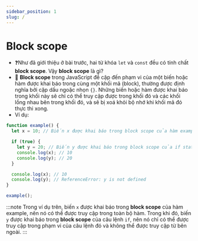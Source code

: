 ```yaml
---
sidebar_position: 1
slug: /
---
```


# Block scope

- ❓Như đã giới thiệu ở bài trước, hai từ khóa `let` và `const` đều có tính chất **block scope**. Vậy **block scope** là gì?
- 🔑 **Block scope** trong JavaScript đề cập đến phạm vi của một biến hoặc hàm được khai báo trong cùng một khối mã (block), thường được định nghĩa bởi cặp dấu ngoặc nhọn `{}`. Những biến hoặc hàm được khai báo trong khối này sẽ chỉ có thể truy cập được trong khối đó và các khối lồng nhau bên trong khối đó, và sẽ bị xoá khỏi bộ nhớ khi khối mã đó thực thi xong.
- Ví dụ:

```js
function example() {
  let x = 10; // Biến x được khai báo trong block scope của hàm example

  if (true) {
    let y = 20; // Biến y được khai báo trong block scope của if statement
    console.log(x); // 10
    console.log(y); // 20
  }

  console.log(x); // 10
  console.log(y); // ReferenceError: y is not defined
}

example();
```

:::note
Trong ví dụ trên, biến `x` được khai báo trong **block scope** của hàm example, nên nó có thể được truy cập trong toàn bộ hàm. Trong khi đó, biến `y` được khai báo trong **block scope** của câu lệnh `if`, nên nó chỉ có thể được truy cập trong phạm vi của câu lệnh đó và không thể được truy cập từ bên ngoài.
:::
